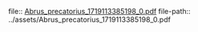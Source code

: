 file:: [Abrus_precatorius_1719113385198_0.pdf](../assets/Abrus_precatorius_1719113385198_0.pdf)
file-path:: ../assets/Abrus_precatorius_1719113385198_0.pdf
